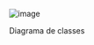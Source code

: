![image](https://github.com/user-attachments/assets/4fbc8ed7-9046-4db8-82b3-b5b25d85ecae)

Diagrama de classes
